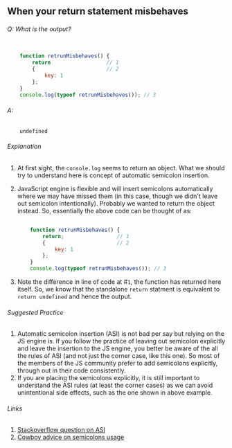 ## When your return statement misbehaves

###### Q: What is the output?


```js
	
	function retrunMisbehaves() {
    	return					// 1
    	{						// 2
        	key: 1
    	};
	}
	console.log(typeof retrunMisbehaves());	// 3
```
###### A: 

```
	undefined
```

###### Explanation

1. At first sight, the `console.log` seems to return an object. What we should try to understand here is concept of automatic semicolon insertion.
2. JavaScript engine is flexible and will insert semicolons automatically where we may have missed them (in this case, though we didn't leave out semicolon intentionally). Probably we wanted to return the object instead. So, essentially the above code can be thought of as:
	
	```js
		
		function retrunMisbehaves() {
    		return;					// 1
    		{						// 2
        		key: 1
	    	};
		}
		console.log(typeof retrunMisbehaves());	// 3
	```
3. Note the difference in line of code at #`1`, the function has returned here itself. So, we know that the standalone `return` statment is equivalent to `return undefined` and hence the output.

###### Suggested Practice

1. Automatic semicolon insertion (ASI) is not bad per say but relying on the JS engine is. If you follow the practice of leaving out semicolon explicitly and leave the insertion to the JS engine, you better be aware of the all the rules of ASI (and not just the corner case, like this one). So most of the members of the JS community prefer to add semicolons explicitly, through out in their code consistently. 
2. If you are placing the semicolons explicitly, it is still important to understand the ASI rules (at least the corner cases) as we can avoid unintentional side effects, such as the one shown in above example.

###### Links
1. [Stackoverflow question on ASI](http://stackoverflow.com/questions/2846283/what-are-the-rules-for-javascripts-automatic-semicolon-insertion-asi)
2. [Cowboy advice on semicolons usage](http://benalman.com/news/2013/01/advice-javascript-semicolon-haters/)

